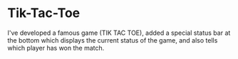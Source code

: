 # Tik-Tac-Toe
I've developed a famous game (TIK TAC TOE), added a special status bar at the bottom which displays the current status of the game, and also tells which player has won the match.
